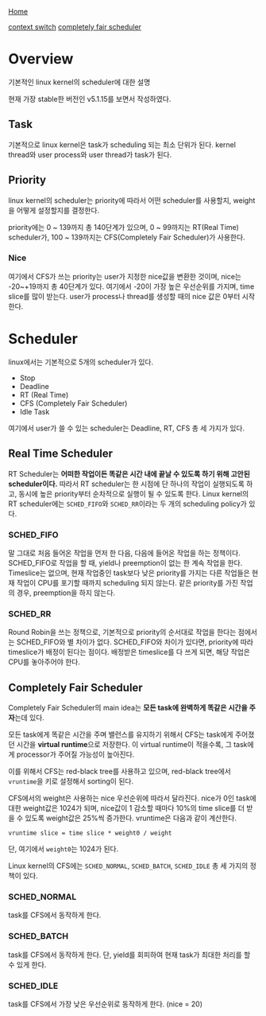 [Home](https://hipiphock.github.io/)

[context switch](https://hipiphock.github.io/scheduler/context-switch)
[completely fair scheduler](https://hipiphock.github.io/scheduler/completely-fair-scheduler)

# Overview
기본적인 linux kernel의 scheduler에 대한 설명

현재 가장 stable한 버전인 v5.1.15를 보면서 작성하였다.

## Task
기본적으로 linux kernel은 task가 scheduling 되는 최소 단위가 된다.
kernel thread와 user process와 user thread가 task가 된다.

## Priority
linux kernel의 scheduler는 priority에 따라서 어떤 scheduler를 사용할지, weight을 어떻게 설정할지를 결정한다.

priority에는 0 ~ 139까지 총 140단계가 있으며,
0 ~ 99까지는 RT(Real Time) scheduler가,
100 ~ 139까지는 CFS(Completely Fair Scheduler)가 사용한다.

### Nice
여기에서 CFS가 쓰는 priority는 user가 지정한 nice값을 변환한 것이며,
nice는 -20~+19까지 총 40단계가 있다.
여기에서 -20이 가장 높은 우선순위를 가지며, time slice를 많이 받는다.
user가 process나 thread를 생성할 때의 nice 값은 0부터 시작한다.

# Scheduler
linux에서는 기본적으로 5개의 scheduler가 있다.
*  Stop
*  Deadline
*  RT (Real Time)
*  CFS (Completely Fair Scheduler)
*  Idle Task

여기에서 user가 쓸 수 있는 scheduler는 Deadline, RT, CFS 총 세 가지가 있다.

## Real Time Scheduler
RT Scheduler는 **어떠한 작업이든 똑같은 시간 내에 끝날 수 있도록 하기 위해 고안된 scheduler이다.**
따라서 RT scheduler는 한 시점에 단 하나의 작업이 실행되도록 하고, 동시에 높은 priority부터 순차적으로 실행이 될 수 있도록 한다.
Linux kernel의 RT scheduler에는 `SCHED_FIFO`와 `SCHED_RR`이라는 두 개의 scheduling policy가 있다.

### SCHED_FIFO
말 그대로 처음 들어온 작업을 먼저 한 다음, 다음에 들어온 작업을 하는 정책이다.
SCHED_FIFO로 작업을 할 때, yield나 preemption이 없는 한 계속 작업을 한다.
Timeslice는 없으며, 현재 작업중인 task보다 낮은 priority를 가지는 다른 작업들은 현재 작업이 CPU를 포기할 때까지 scheduling 되지 않는다.
같은 priority를 가진 작업의 경우, preemption을 하지 않는다.

### SCHED_RR
Round Robin을 쓰는 정책으로, 기본적으로 priority의 순서대로 작업을 한다는 점에서는 SCHED_FIFO와 별 차이가 없다.
SCHED_FIFO와 차이가 있다면, priority에 따라 timeslice가 배정이 된다는 점이다.
배정받은 timeslice를 다 쓰게 되면, 해당 작업은 CPU를 놓아주어야 한다.

## Completely Fair Scheduler
Completely Fair Scheduler의 main idea는 **모든 task에 완벽하게 똑같은 시간을 주자**는데 있다.

모든 task에게 똑같은 시간을 주며 밸런스를 유지하기 위해서 CFS는 task에게 주어졌던 시간을 **virtual runtime**으로 저장한다. 이 virtual runtime이 적을수록, 그 task에게 processor가 주어질 가능성이 높아진다.

이를 위해서 CFS는 red-black tree를 사용하고 있으며, red-black tree에서 `vruntime`을 키로 설정해서 sorting이 된다.

CFS에서의 weight은 사용하는 nice 우선순위에 따라서 달라진다.
nice가 0인 task에 대한 weight값은 1024가 되며, nice값이 1 감소할 때마다 10%의 time slice를 더 받을 수 있도록 weight값은 25%씩 증가한다.
vruntime은 다음과 같이 계산한다.
```
vruntime slice = time slice * weight0 / weight
```
단, 여기에서 `weight0`는 1024가 된다.

Linux kernel의 CFS에는 `SCHED_NORMAL`, `SCHED_BATCH`, `SCHED_IDLE` 총 세 가지의 정책이 있다.

### SCHED_NORMAL
task를 CFS에서 동작하게 한다.

### SCHED_BATCH
task를 CFS에서 동작하게 한다. 단, yield를 회피하여 현재 task가 최대한 처리를 할 수 있게 한다.

### SCHED_IDLE
task를 CFS에서 가장 낮은 우선순위로 동작하게 한다. (nice = 20)
